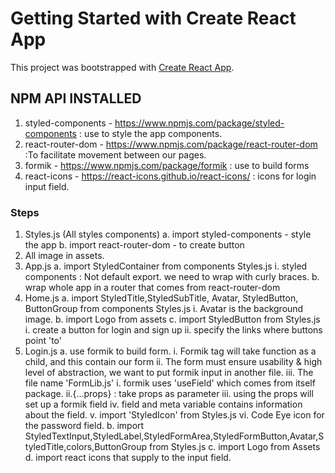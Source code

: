 # Getting Started with Create React App

This project was bootstrapped with [Create React App](https://github.com/facebook/create-react-app).

## NPM API INSTALLED

1. styled-components - <https://www.npmjs.com/package/styled-components> : use to style the app components.
2. react-router-dom - <https://www.npmjs.com/package/react-router-dom> :To facilitate movement between our pages.
3. formik - <https://www.npmjs.com/package/formik> : use to build forms
4. react-icons - <https://react-icons.github.io/react-icons/> : icons for login input field.

### Steps

1. Styles.js (All styles components)
    a. import styled-components - style the app
    b. import react-router-dom - to create button
2. All image in assets.
3. App.js
    a. import StyledContainer from components Styles.js
        i. styled components : Not default export. we need to wrap with curly braces.
    b.  wrap whole app in a router that comes from react-router-dom
4. Home.js
    a. import StyledTitle,StyledSubTitle, Avatar, StyledButton, ButtonGroup from components Styles.js
        i.  Avatar is the background image.
    b. import Logo from assets
    c. import StyledButton from Styles.js
        i.  create a button for login and sign up
        ii. specify the links where buttons point 'to'
5. Login.js
    a. use formik to build form.
        i. Formik tag will take function as a child, and this contain our form
        ii. The form must ensure usability & high level of abstraction, we want to put formik input in another file.
        iii. The file name 'FormLib.js'
            i. formik uses 'useField' which comes from itself package.
            ii.{...props} : take props as parameter
            iii. using the props will set up a formik field
            iv. field and meta variable contains information about the field.
            v. import 'StyledIcon' from Styles.js
            vi. Code Eye icon for the password field.
    b. import StyledTextInput,StyledLabel,StyledFormArea,StyledFormButton,Avatar,StyledTitle,colors,ButtonGroup from Styles.js
    c. import Logo from Assets
    d. import react icons that supply to the input field.

